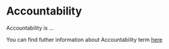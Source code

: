# Accountability

Accountability is ...

You can find futher information about Accountability term [here](../T3.4/accountability.md)
